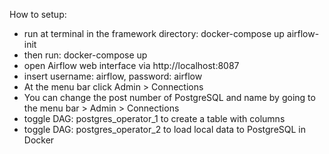 How to setup:
- run at terminal in the framework directory: docker-compose up airflow-init
- then run: docker-compose up
- open Airflow web interface via http://localhost:8087 
- insert username: airflow, password: airflow
- At the menu bar click Admin > Connections
- You can change the post number of PostgreSQL and name by going to the menu bar > Admin > Connections
- toggle DAG: postgres_operator_1 to create a table with columns
- toggle DAG: postgres_operator_2 to load local data to PostgreSQL in Docker
